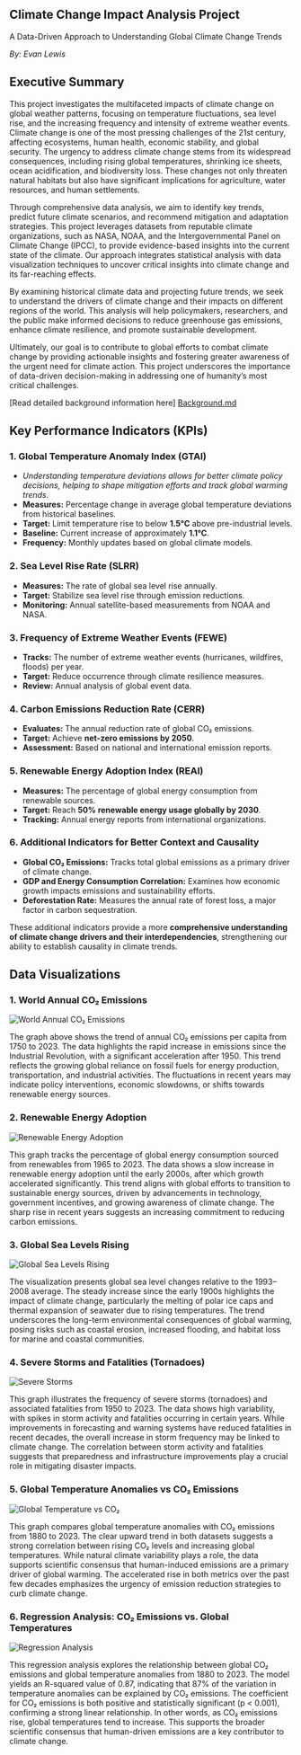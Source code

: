 ## **Climate Change Impact Analysis Project**

A Data-Driven Approach to Understanding Global Climate Change Trends 

*By: Evan Lewis*

## **Executive Summary**

This project investigates the multifaceted impacts of climate change on global weather patterns, focusing on temperature fluctuations, sea level rise, and the increasing frequency and intensity of extreme weather events. Climate change is one of the most pressing challenges of the 21st century, affecting ecosystems, human health, economic stability, and global security. The urgency to address climate change stems from its widespread consequences, including rising global temperatures, shrinking ice sheets, ocean acidification, and biodiversity loss. These changes not only threaten natural habitats but also have significant implications for agriculture, water resources, and human settlements.

Through comprehensive data analysis, we aim to identify key trends, predict future climate scenarios, and recommend mitigation and adaptation strategies. This project leverages datasets from reputable climate organizations, such as NASA, NOAA, and the Intergovernmental Panel on Climate Change (IPCC), to provide evidence-based insights into the current state of the climate. Our approach integrates statistical analysis with data visualization techniques to uncover critical insights into climate change and its far-reaching effects.

By examining historical climate data and projecting future trends, we seek to understand the drivers of climate change and their impacts on different regions of the world. This analysis will help policymakers, researchers, and the public make informed decisions to reduce greenhouse gas emissions, enhance climate resilience, and promote sustainable development.

Ultimately, our goal is to contribute to global efforts to combat climate change by providing actionable insights and fostering greater awareness of the urgent need for climate action. This project underscores the importance of data-driven decision-making in addressing one of humanity’s most critical challenges.


[Read detailed background information here] [Background.md]()

## Key Performance Indicators (KPIs)

### 1. Global Temperature Anomaly Index (GTAI)
- *Understanding temperature deviations allows for better climate policy decisions, helping to shape mitigation efforts and track global warming trends.*
- **Measures:** Percentage change in average global temperature deviations from historical baselines.
- **Target:** Limit temperature rise to below **1.5°C** above pre-industrial levels.
- **Baseline:** Current increase of approximately **1.1°C**.
- **Frequency:** Monthly updates based on global climate models.

### 2. Sea Level Rise Rate (SLRR)
- **Measures:** The rate of global sea level rise annually.
- **Target:** Stabilize sea level rise through emission reductions.
- **Monitoring:** Annual satellite-based measurements from NOAA and NASA.

### 3. Frequency of Extreme Weather Events (FEWE)
- **Tracks:** The number of extreme weather events (hurricanes, wildfires, floods) per year.
- **Target:** Reduce occurrence through climate resilience measures.
- **Review:** Annual analysis of global event data.

### 4. Carbon Emissions Reduction Rate (CERR)
- **Evaluates:** The annual reduction rate of global CO₂ emissions.
- **Target:** Achieve **net-zero emissions by 2050**.
- **Assessment:** Based on national and international emission reports.

### 5. Renewable Energy Adoption Index (REAI)
- **Measures:** The percentage of global energy consumption from renewable sources.
- **Target:** Reach **50% renewable energy usage globally by 2030**.
- **Tracking:** Annual energy reports from international organizations.

### 6. Additional Indicators for Better Context and Causality
- **Global CO₂ Emissions:** Tracks total global emissions as a primary driver of climate change.
- **GDP and Energy Consumption Correlation:** Examines how economic growth impacts emissions and sustainability efforts.
- **Deforestation Rate:** Measures the annual rate of forest loss, a major factor in carbon sequestration.

These additional indicators provide a more **comprehensive understanding of climate change drivers and their interdependencies**, strengthening our ability to establish causality in climate trends.


## Data Visualizations

### 1. World Annual CO₂ Emissions
![World Annual CO₂ Emissions](Data_Graphs/C02.png)

The graph above shows the trend of annual CO₂ emissions per capita from 1750 to 2023. The data highlights the rapid increase in emissions since the Industrial Revolution, with a significant acceleration after 1950. This trend reflects the growing global reliance on fossil fuels for energy production, transportation, and industrial activities. The fluctuations in recent years may indicate policy interventions, economic slowdowns, or shifts towards renewable energy sources.

### 2. Renewable Energy Adoption
![Renewable Energy Adoption](Data_Graphs/Energy.png)

This graph tracks the percentage of global energy consumption sourced from renewables from 1965 to 2023. The data shows a slow increase in renewable energy adoption until the early 2000s, after which growth accelerated significantly. This trend aligns with global efforts to transition to sustainable energy sources, driven by advancements in technology, government incentives, and growing awareness of climate change. The sharp rise in recent years suggests an increasing commitment to reducing carbon emissions.

### 3. Global Sea Levels Rising
![Global Sea Levels Rising](Data_Graphs/Global_Sea_levels_rising.png)

The visualization presents global sea level changes relative to the 1993–2008 average. The steady increase since the early 1900s highlights the impact of climate change, particularly the melting of polar ice caps and thermal expansion of seawater due to rising temperatures. The trend underscores the long-term environmental consequences of global warming, posing risks such as coastal erosion, increased flooding, and habitat loss for marine and coastal communities.

### 4. Severe Storms and Fatalities (Tornadoes)
![Severe Storms](Data_Graphs/Severe_storms.png)

This graph illustrates the frequency of severe storms (tornadoes) and associated fatalities from 1950 to 2023. The data shows high variability, with spikes in storm activity and fatalities occurring in certain years. While improvements in forecasting and warning systems have reduced fatalities in recent decades, the overall increase in storm frequency may be linked to climate change. The correlation between storm activity and fatalities suggests that preparedness and infrastructure improvements play a crucial role in mitigating disaster impacts.

### 5. Global Temperature Anomalies vs CO₂ Emissions
![Global Temperature vs CO₂](Data_Graphs/Temperature_vs_co2.png)

This graph compares global temperature anomalies with CO₂ emissions from 1880 to 2023. The clear upward trend in both datasets suggests a strong correlation between rising CO₂ levels and increasing global temperatures. While natural climate variability plays a role, the data supports scientific consensus that human-induced emissions are a primary driver of global warming. The accelerated rise in both metrics over the past few decades emphasizes the urgency of emission reduction strategies to curb climate change.

### 6. Regression Analysis: CO₂ Emissions vs. Global Temperatures
![Regression Analysis](Data_Graphs/Regression_analysis.png)

This regression analysis explores the relationship between global CO₂ emissions and global temperature anomalies from 1880 to 2023. The model yields an R-squared value of 0.87, indicating that 87% of the variation in temperature anomalies can be explained by CO₂ emissions. The coefficient for CO₂ emissions is both positive and statistically significant (p < 0.001), confirming a strong linear relationship. In other words, as CO₂ emissions rise, global temperatures tend to increase. This supports the broader scientific consensus that human-driven emissions are a key contributor to climate change.